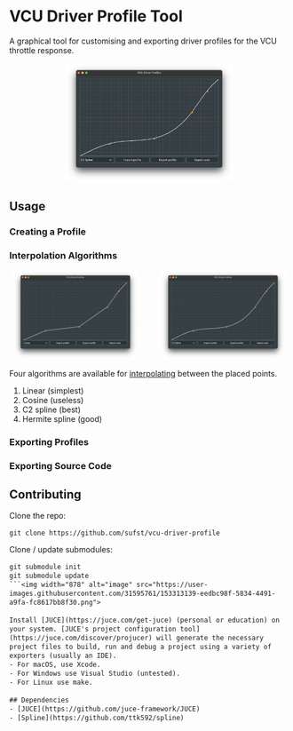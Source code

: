 # VCU Driver Profile Tool
A graphical tool for customising and exporting driver profiles for the VCU throttle response.

<p align="center">
  <img src="./docs/C2 Spline.png" width="60%" class="center">
</p>

## Usage

### Creating a Profile

### Interpolation Algorithms

<p align="center">
  <img src="./docs/Linear.png" width="45%" class="center">
  &nbsp;&nbsp;&nbsp;&nbsp;&nbsp;&nbsp;&nbsp;&nbsp;
  <img src="./docs/C2 Spline.png" width="45%" class="center">
</p>
<!-- &nbsp; <img src="./docs/Hermite Spline.png" width="32%" class="center"> -->

Four algorithms are available for [interpolating](http://paulbourke.net/miscellaneous/interpolation/) between the placed points.
1.  Linear (simplest)
2.  Cosine (useless)
3.  C2 spline (best)
4.  Hermite spline (good)

### Exporting Profiles

### Exporting Source Code


## Contributing
Clone the repo:
```
git clone https://github.com/sufst/vcu-driver-profile
```
Clone / update submodules:
```
git submodule init
git submodule update
```<img width="878" alt="image" src="https://user-images.githubusercontent.com/31595761/153313139-eedbc98f-5834-4491-a9fa-fc8617bb8f30.png">

Install [JUCE](https://juce.com/get-juce) (personal or education) on your system. [JUCE's project configuration tool](https://juce.com/discover/projucer) will generate the necessary project files to build, run and debug a project using a variety of exporters (usually an IDE).
- For macOS, use Xcode.
- For Windows use Visual Studio (untested).
- For Linux use make.

## Dependencies
- [JUCE](https://github.com/juce-framework/JUCE)
- [Spline](https://github.com/ttk592/spline)
